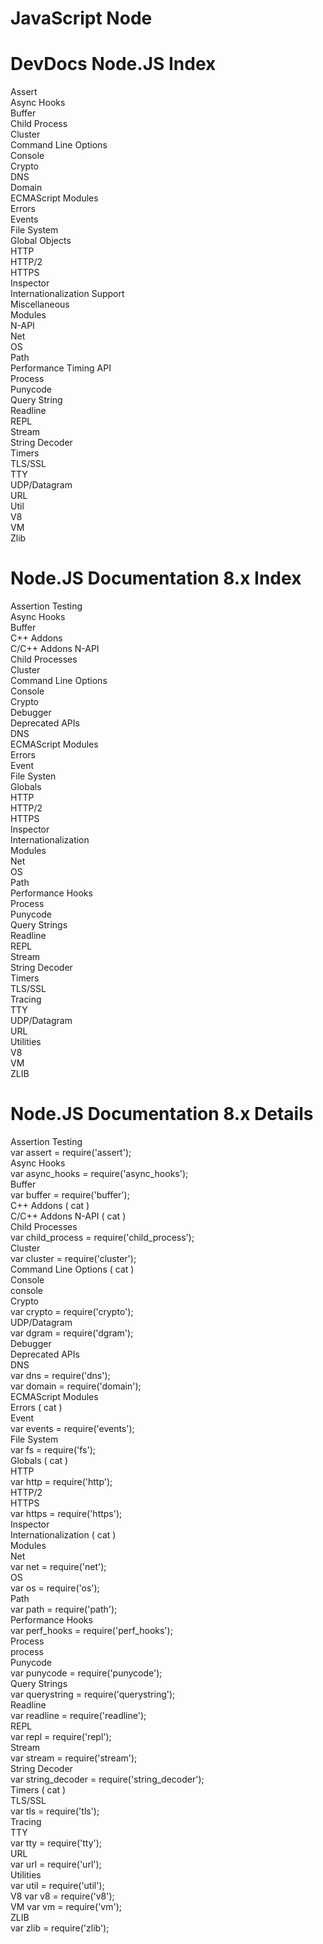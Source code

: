 # JavaScript Node  

# DevDocs Node.JS Index  
Assert  
Async Hooks  
Buffer  
Child Process  
Cluster  
Command Line Options  
Console  
Crypto  
DNS  
Domain  
ECMAScript Modules  
Errors  
Events  
File System  
Global Objects  
HTTP  
HTTP/2  
HTTPS  
Inspector  
Internationalization Support  
Miscellaneous  
Modules  
N-API  
Net  
OS  
Path  
Performance Timing API  
Process  
Punycode  
Query String  
Readline  
REPL  
Stream  
String Decoder  
Timers  
TLS/SSL  
TTY  
UDP/Datagram  
URL  
Util  
V8  
VM  
Zlib  

# Node.JS Documentation 8.x Index   
Assertion Testing   
Async Hooks  
Buffer  
C++ Addons  
C/C++ Addons N-API  
Child Processes  
Cluster  
Command Line Options  
Console  
Crypto  
Debugger  
Deprecated APIs  
DNS  
ECMAScript Modules  
Errors  
Event  
File Systen  
Globals  
HTTP  
HTTP/2  
HTTPS  
Inspector  
Internationalization  
Modules  
Net  
OS  
Path  
Performance Hooks  
Process  
Punycode  
Query Strings  
Readline  
REPL  
Stream  
String Decoder  
Timers  
TLS/SSL  
Tracing  
TTY  
UDP/Datagram  
URL  
Utilities  
V8  
VM  
ZLIB  

# Node.JS Documentation 8.x Details  
Assertion Testing   
  var assert = require('assert');  
Async Hooks  
  var async_hooks = require('async_hooks');  
Buffer  
  var buffer = require('buffer');  
C++ Addons ( cat )  
C/C++ Addons N-API ( cat )  
Child Processes  
  var child_process = require('child_process');  
Cluster  
  var cluster = require('cluster');  
Command Line Options ( cat )  
Console  
  console  
Crypto  
  var crypto = require('crypto');  
UDP/Datagram  
  var dgram = require('dgram');  
Debugger  
Deprecated APIs  
DNS  
  var dns = require('dns');  
  var domain = require('domain');  
ECMAScript Modules  
Errors ( cat )  
Event  
  var events = require('events');  
File System  
  var fs = require('fs');  
Globals ( cat )  
HTTP  
  var http = require('http');  
HTTP/2  
HTTPS  
  var https = require('https');  
Inspector  
Internationalization ( cat )  
Modules  
Net  
  var net = require('net');  
OS  
  var os = require('os');  
Path  
  var path = require('path');  
Performance Hooks  
  var perf_hooks = require('perf_hooks');  
Process  
  process  
Punycode  
  var punycode = require('punycode');  
Query Strings  
  var querystring = require('querystring');  
Readline  
  var readline = require('readline');  
REPL  
  var repl = require('repl');  
Stream  
  var stream = require('stream');  
String Decoder  
  var string_decoder = require('string_decoder');  
Timers ( cat )  
TLS/SSL  
  var tls = require('tls');  
Tracing  
TTY  
  var tty = require('tty');  
URL  
  var url = require('url');  
Utilities  
  var util = require('util');  
V8
  var v8 = require('v8');  
VM
  var vm = require('vm');  
ZLIB  
  var zlib = require('zlib');  
